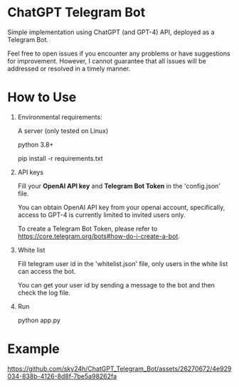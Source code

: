 # ChatGPT Telegram Bot
Simple implementation using ChatGPT (and GPT-4) API, deployed as a Telegram Bot.

Feel free to open issues if you encounter any problems or have suggestions for improvement. 
However, I cannot guarantee that all issues will be addressed or resolved in a timely manner.

# How to Use
1. Environmental requirements:

    A server (only tested on Linux)
    
    python 3.8+
    
    pip install -r requirements.txt

2. API keys

    Fill your **OpenAI API key** and **Telegram Bot Token** in the 'config.json' file.
  
    You can obtain OpenAI API key from your openai account, specifically, access to GPT-4 is currently limited to invited users only.
  
    To create a Telegram Bot Token, please refer to https://core.telegram.org/bots#how-do-i-create-a-bot.

3. White list

    Fill telegram user id in the 'whitelist.json' file, only users in the white list can access the bot.
    
    You can get your user id by sending a message to the bot and then check the log file.

4. Run

    python app.py


# Example


https://github.com/sky24h/ChatGPT_Telegram_Bot/assets/26270672/4e929034-838b-4126-8d8f-7be5a98262fa





